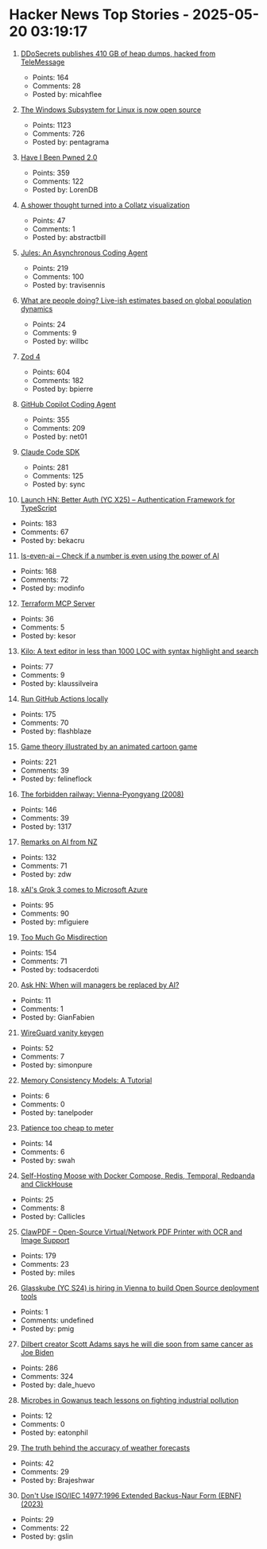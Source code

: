 # Hacker News Top Stories - 2025-05-20 03:19:17

1. [DDoSecrets publishes 410 GB of heap dumps, hacked from TeleMessage](https://micahflee.com/ddosecrets-publishes-410-gb-of-heap-dumps-hacked-from-telemessages-archive-server/)
   - Points: 164
   - Comments: 28
   - Posted by: micahflee

2. [The Windows Subsystem for Linux is now open source](https://blogs.windows.com/windowsdeveloper/2025/05/19/the-windows-subsystem-for-linux-is-now-open-source/)
   - Points: 1123
   - Comments: 726
   - Posted by: pentagrama

3. [Have I Been Pwned 2.0](https://www.troyhunt.com/have-i-been-pwned-2-0-is-now-live/)
   - Points: 359
   - Comments: 122
   - Posted by: LorenDB

4. [A shower thought turned into a Collatz visualization](https://abstractnonsense.com/collatz/)
   - Points: 47
   - Comments: 1
   - Posted by: abstractbill

5. [Jules: An Asynchronous Coding Agent](https://jules.google/)
   - Points: 219
   - Comments: 100
   - Posted by: travisennis

6. [What are people doing? Live-ish estimates based on global population dynamics](https://humans.maxcomperatore.com/)
   - Points: 24
   - Comments: 9
   - Posted by: willbc

7. [Zod 4](https://zod.dev/v4)
   - Points: 604
   - Comments: 182
   - Posted by: bpierre

8. [GitHub Copilot Coding Agent](https://github.blog/changelog/2025-05-19-github-copilot-coding-agent-in-public-preview/)
   - Points: 355
   - Comments: 209
   - Posted by: net01

9. [Claude Code SDK](https://docs.anthropic.com/en/docs/claude-code/sdk)
   - Points: 281
   - Comments: 125
   - Posted by: sync

10. [Launch HN: Better Auth (YC X25) – Authentication Framework for TypeScript](undefined)
   - Points: 183
   - Comments: 67
   - Posted by: bekacru

11. [Is-even-ai – Check if a number is even using the power of AI](https://www.npmjs.com/package/is-even-ai)
   - Points: 168
   - Comments: 72
   - Posted by: modinfo

12. [Terraform MCP Server](https://github.com/hashicorp/terraform-mcp-server)
   - Points: 36
   - Comments: 5
   - Posted by: kesor

13. [Kilo: A text editor in less than 1000 LOC with syntax highlight and search](https://github.com/antirez/kilo)
   - Points: 77
   - Comments: 9
   - Posted by: klaussilveira

14. [Run GitHub Actions locally](https://github.com/nektos/act)
   - Points: 175
   - Comments: 70
   - Posted by: flashblaze

15. [Game theory illustrated by an animated cartoon game](https://ncase.me/trust/)
   - Points: 221
   - Comments: 39
   - Posted by: felineflock

16. [The forbidden railway: Vienna-Pyongyang (2008)](http://vienna-pyongyang.blogspot.com/2008/04/how-everything-began.html)
   - Points: 146
   - Comments: 39
   - Posted by: 1317

17. [Remarks on AI from NZ](https://nealstephenson.substack.com/p/remarks-on-ai-from-nz)
   - Points: 132
   - Comments: 71
   - Posted by: zdw

18. [xAI's Grok 3 comes to Microsoft Azure](https://techcrunch.com/2025/05/19/xais-grok-3-comes-to-microsoft-azure/)
   - Points: 95
   - Comments: 90
   - Posted by: mfiguiere

19. [Too Much Go Misdirection](https://flak.tedunangst.com/post/too-much-go-misdirection)
   - Points: 154
   - Comments: 71
   - Posted by: todsacerdoti

20. [Ask HN: When will managers be replaced by AI?](undefined)
   - Points: 11
   - Comments: 1
   - Posted by: GianFabien

21. [WireGuard vanity keygen](https://github.com/axllent/wireguard-vanity-keygen)
   - Points: 52
   - Comments: 7
   - Posted by: simonpure

22. [Memory Consistency Models: A Tutorial](https://jamesbornholt.com/blog/memory-models/)
   - Points: 6
   - Comments: 0
   - Posted by: tanelpoder

23. [Patience too cheap to meter](https://www.seangoedecke.com/patience-too-cheap-to-meter/)
   - Points: 14
   - Comments: 6
   - Posted by: swah

24. [Self-Hosting Moose with Docker Compose, Redis, Temporal, Redpanda and ClickHouse](https://docs.fiveonefour.com/moose/deploying/self-hosting/deploying-with-docker-compose)
   - Points: 25
   - Comments: 8
   - Posted by: Callicles

25. [ClawPDF – Open-Source Virtual/Network PDF Printer with OCR and Image Support](https://github.com/clawsoftware/clawPDF)
   - Points: 179
   - Comments: 23
   - Posted by: miles

26. [Glasskube (YC S24) is hiring in Vienna to build Open Source deployment tools](https://www.ycombinator.com/companies/glasskube/jobs/wjB77iZ-founding-engineer-go-typescript-kubernetes-docker)
   - Points: 1
   - Comments: undefined
   - Posted by: pmig

27. [Dilbert creator Scott Adams says he will die soon from same cancer as Joe Biden](https://www.thewrap.com/dilbert-scott-adams-prostate-cancer-biden/)
   - Points: 286
   - Comments: 324
   - Posted by: dale_huevo

28. [Microbes in Gowanus teach lessons on fighting industrial pollution](https://engineering.nyu.edu/news/microbes-brooklyn-superfund-site-teach-lessons-fighting-industrial-pollution)
   - Points: 12
   - Comments: 0
   - Posted by: eatonphil

29. [The truth behind the accuracy of weather forecasts](https://www.abc.net.au/news/2025-05-16/weather-forecast-accuracy-bom/105297540)
   - Points: 42
   - Comments: 29
   - Posted by: Brajeshwar

30. [Don't Use ISO/IEC 14977:1996 Extended Backus-Naur Form (EBNF) (2023)](https://dwheeler.com/essays/dont-use-iso-14977-ebnf.html)
   - Points: 29
   - Comments: 22
   - Posted by: gslin

